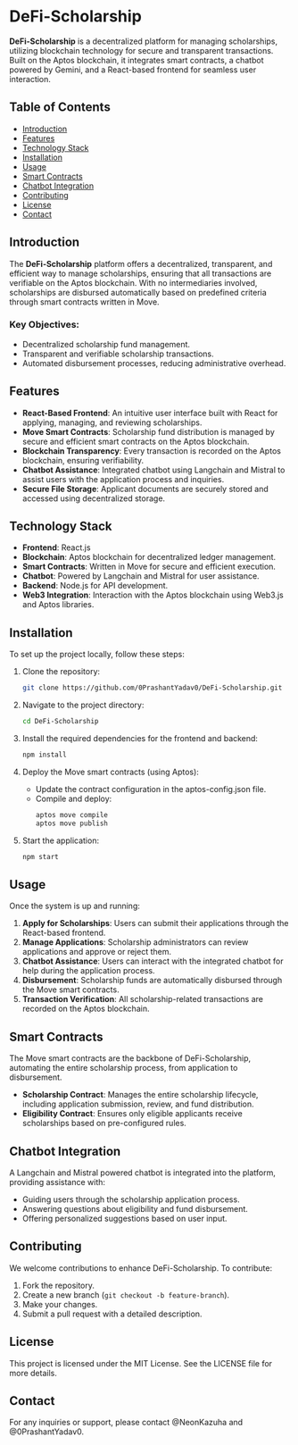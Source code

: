 # DeFi-Scholarship

**DeFi-Scholarship** is a decentralized platform for managing scholarships, utilizing blockchain technology for secure and transparent transactions. Built on the Aptos blockchain, it integrates smart contracts, a chatbot powered by Gemini, and a React-based frontend for seamless user interaction.

## Table of Contents

- [Introduction](#introduction)
- [Features](#features)
- [Technology Stack](#technology-stack)
- [Installation](#installation)
- [Usage](#usage)
- [Smart Contracts](#smart-contracts)
- [Chatbot Integration](#chatbot-integration)
- [Contributing](#contributing)
- [License](#license)
- [Contact](#contact)

## Introduction

The **DeFi-Scholarship** platform offers a decentralized, transparent, and efficient way to manage scholarships, ensuring that all transactions are verifiable on the Aptos blockchain. With no intermediaries involved, scholarships are disbursed automatically based on predefined criteria through smart contracts written in Move.

### Key Objectives:
- Decentralized scholarship fund management.
- Transparent and verifiable scholarship transactions.
- Automated disbursement processes, reducing administrative overhead.
  
## Features

- **React-Based Frontend**: An intuitive user interface built with React for applying, managing, and reviewing scholarships.
- **Move Smart Contracts**: Scholarship fund distribution is managed by secure and efficient smart contracts on the Aptos blockchain.
- **Blockchain Transparency**: Every transaction is recorded on the Aptos blockchain, ensuring verifiability.
- **Chatbot Assistance**: Integrated chatbot using Langchain and Mistral to assist users with the application process and inquiries.
- **Secure File Storage**: Applicant documents are securely stored and accessed using decentralized storage.

## Technology Stack

- **Frontend**: React.js
- **Blockchain**: Aptos blockchain for decentralized ledger management.
- **Smart Contracts**: Written in Move for secure and efficient execution.
- **Chatbot**: Powered by Langchain and Mistral for user assistance.
- **Backend**: Node.js for API development.
- **Web3 Integration**: Interaction with the Aptos blockchain using Web3.js and Aptos libraries.

## Installation

To set up the project locally, follow these steps:

1. Clone the repository:
   ```bash
   git clone https://github.com/0PrashantYadav0/DeFi-Scholarship.git
   ```

2. Navigate to the project directory:
   ```bash
   cd DeFi-Scholarship
   ```

3. Install the required dependencies for the frontend and backend:
   ```bash
   npm install
   ```

4. Deploy the Move smart contracts (using Aptos):
   - Update the contract configuration in the aptos-config.json file.
   - Compile and deploy:
     ```bash
     aptos move compile
     aptos move publish
     ```

5. Start the application:
   ```bash
   npm start
   ```

## Usage

Once the system is up and running:

1. **Apply for Scholarships**: Users can submit their applications through the React-based frontend.
2. **Manage Applications**: Scholarship administrators can review applications and approve or reject them.
3. **Chatbot Assistance**: Users can interact with the integrated chatbot for help during the application process.
4. **Disbursement**: Scholarship funds are automatically disbursed through the Move smart contracts.
5. **Transaction Verification**: All scholarship-related transactions are recorded on the Aptos blockchain.

## Smart Contracts

The Move smart contracts are the backbone of DeFi-Scholarship, automating the entire scholarship process, from application to disbursement.

- **Scholarship Contract**: Manages the entire scholarship lifecycle, including application submission, review, and fund distribution.
- **Eligibility Contract**: Ensures only eligible applicants receive scholarships based on pre-configured rules.

## Chatbot Integration

A Langchain and Mistral powered chatbot is integrated into the platform, providing assistance with:

- Guiding users through the scholarship application process.
- Answering questions about eligibility and fund disbursement.
- Offering personalized suggestions based on user input.

## Contributing

We welcome contributions to enhance DeFi-Scholarship. To contribute:

1. Fork the repository.
2. Create a new branch (`git checkout -b feature-branch`).
3. Make your changes.
4. Submit a pull request with a detailed description.

## License

This project is licensed under the MIT License. See the LICENSE file for more details.

## Contact

For any inquiries or support, please contact @NeonKazuha and @0PrashantYadav0.
